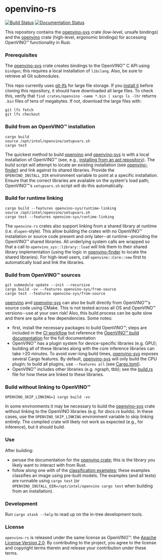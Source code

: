 # openvino-rs

[![Build Status](https://github.com/intel/openvino-rs/workflows/CI/badge.svg)][ci]
[![Documentation Status](https://docs.rs/openvino/badge.svg)][docs]

This repository contains the [openvino-sys] crate (low-level, unsafe bindings) and the [openvino]
crate (high-level, ergonomic bindings) for accessing OpenVINO™ functionality in Rust.

[openvino-sys]: crates/openvino-sys
[openvino]: crates/openvino
[upstream]: crates/openvino-sys/upstream
[docs]: https://docs.rs/openvino
[ci]: https://github.com/abrown/openvino-rs/actions?query=workflow%3ACI



### Prerequisites

The [openvino-sys] crate creates bindings to the OpenVINO™ C API using `bindgen`; this requires a
local installation of `libclang`. Also, be sure to retrieve all Git submodules.

This repo currently uses [git-lfs](https://git-lfs.github.com/) for large file storage. If you
[install it](https://github.com/git-lfs/git-lfs/wiki/Installation) before cloning this repository,
it should have downloaded all large files. To check this, verify that `find crates/openvino -name
*.bin | xargs ls -lhr` returns `.bin` files of tens of megabytes. If not, download the large files
with:

```shell
git lfs fetch
git lfs checkout
```


### Build from an OpenVINO™ installation

```shell script
cargo build
source /opt/intel/openvino/setupvars.sh
cargo test
```

The quickest method to build [openvino] and [openvino-sys] is with a local installation of OpenVINO™
(see, e.g., [installing from an apt repository][install-apt]). The build script will attempt to
locate an existing installation (see [openvino-finder]) and link against its shared libraries.
Provide the `OPENVINO_INSTALL_DIR` environment variable to point at a specific installation. Ensure
that the correct libraries are available on the system's load path; OpenVINO™'s `setupvars.sh`
script will do this automatically.

[install-apt]: https://docs.openvinotoolkit.org/latest/openvino_docs_install_guides_installing_openvino_apt.html
[openvino-finder]: crates/openvino-finder



### Build for runtime linking

```shell script
cargo build --features openvino-sys/runtime-linking
source /opt/intel/openvino/setupvars.sh
cargo test --features openvino-sys/runtime-linking
```

The `openvino-rs` crates also support linking from a shared library at runtime (i.e.
`dlopen`-style). This allow building the crates with no OpenVINO™ installation or source code
present and only later--at runtime--providing the OpenVINO™ shared libraries. All underlying system
calls are wrapped so that a call to `openvino_sys::library::load` will link them to their shared
library implementation (using the logic in [openvino-finder] to locate the shared libraries). For
high-level users, call `openvino::Core::new` first to automatically load and link the libraries.



### Build from OpenVINO™ sources

```shell script
git submodule update --init --recursive
cargo build -vv --features openvino-sys/from-source
cargo test --features openvino-sys/from-source
```

[openvino] and [openvino-sys] can also be built directly from OpenVINO™'s source code using CMake.
This is not tested across all OS and OpenVINO™ versions--use at your own risk! Also, this build
process can be quite slow and there are quite a few dependencies. Some notes:
 - first, install the necessary packages to build OpenVINO™; steps are included in the [CI
   workflow](.github/workflows)
   but reference the [OpenVINO™ build documentation](https://github.com/openvinotoolkit/openvino/blob/master/build-instruction.md)
   for the full documentation
 - OpenVINO™ has a plugin system for device-specific libraries (e.g. GPU); building all of these
   libraries along with the core inference libraries can take >20 minutes. To avoid over-long build
   times, [openvino-sys] exposes several Cargo features. By default, [openvino-sys] will only build
   the CPU plugin; to build all plugins, use `--features all` (see
   [Cargo.toml](crates/openvino-sys/Cargo.toml)).
 - OpenVINO™ includes other libraries (e.g. ngraph, tbb); see the
   [build.rs](crates/openvino-sys/build.rs) file for how these are linked to these libraries.



### Build without linking to OpenVINO™

```shell script
OPENVINO_SKIP_LINKING=1 cargo build -vv
```

In some environments it may be necessary to build the [openvino-sys] crate without linking to the
OpenVINO libraries (e.g. for *docs.rs* builds). In these cases, use the `OPENVINO_SKIP_LINKING`
environment variable to skip linking entirely. The compiled crate will likely not work as expected
(e.g., for inference), but it should build.



### Use

After building:
  - peruse the documentation for the [openvino crate][docs]; this is the library you likely want to
    interact with from Rust.
  - follow along one with of the [classification examples](crates/openvino/tests); these examples
    classifies an image using pre-built models. The examples (and all tests) are runnable using
    `cargo test` (or `OPENVINO_INSTALL_DIR=/opt/intel/openvino cargo test` when building from an
    installation).



### Development

Run `cargo xtask --help` to read up on the in-tree development tools.



### License

`openvino-rs` is released under the same license as OpenVINO™: the [Apache License Version
2.0][license]. By contributing to the project, you agree to the license and copyright terms therein
and release your contribution under these terms.

[license]: LICENSE
